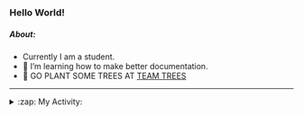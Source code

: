 ### Hello World!

##### About:
- Currently I am a student.
- 🌱 I’m learning how to make better documentation.
- 🌱 GO PLANT SOME TREES AT [TEAM TREES](https://teamtrees.org/)

---
<details>
  <summary>:zap: My Activity:</summary>
  
<!--START_SECTION:waka-->
![Code Time](http://img.shields.io/badge/Code%20Time-1%2C136%20hrs%207%20mins-blue)

**I'm a Night 🦉** 

```text
🌞 Morning                1383 commits        ██░░░░░░░░░░░░░░░░░░░░░░░   09.14 % 
🌆 Daytime                5389 commits        █████████░░░░░░░░░░░░░░░░   35.62 % 
🌃 Evening                4349 commits        ███████░░░░░░░░░░░░░░░░░░   28.74 % 
🌙 Night                  4010 commits        ███████░░░░░░░░░░░░░░░░░░   26.50 % 
```
📅 **I'm Most Productive on Wednesday** 

```text
Monday                   2281 commits        ████░░░░░░░░░░░░░░░░░░░░░   15.08 % 
Tuesday                  1961 commits        ███░░░░░░░░░░░░░░░░░░░░░░   12.96 % 
Wednesday                3510 commits        ██████░░░░░░░░░░░░░░░░░░░   23.20 % 
Thursday                 1863 commits        ███░░░░░░░░░░░░░░░░░░░░░░   12.31 % 
Friday                   1470 commits        ██░░░░░░░░░░░░░░░░░░░░░░░   09.72 % 
Saturday                 1348 commits        ██░░░░░░░░░░░░░░░░░░░░░░░   08.91 % 
Sunday                   2698 commits        ████░░░░░░░░░░░░░░░░░░░░░   17.83 % 
```


📊 **This Week I Spent My Time On** 

```text
🔥 Editors: 
VS Code                  20 mins             █████████████████████████   100.00 % 

🐱‍💻 Projects: 
CSF22                    20 mins             ████████████████████████░   96.79 % 
praise                   0 secs              █░░░░░░░░░░░░░░░░░░░░░░░░   03.21 % 
```


 Last Updated on 20/06/2023 02:24:47 UTC
<!--END_SECTION:waka-->
</details>
